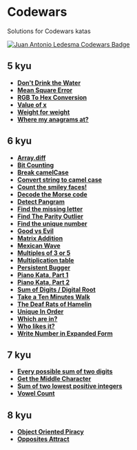 # Codewars

Solutions for Codewars katas

[![Juan Antonio Ledesma Codewars Badge](https://www.codewars.com/users/juan-antonio-ledesma/badges/small)](https://www.codewars.com/users/juan-antonio-ledesma/)

## 5 kyu

- **[Don't Drink the Water](./dont-drink-the-water/)**
- **[Mean Square Error](./mean-square-error/)**
- **[RGB To Hex Conversion](./rgb-to-hex-conversion/)**
- **[Value of x](./value-of-x/)**
- **[Weight for weight](./weight-for-weight/)**
- **[Where my anagrams at?](./where-my-anagrams-at/)**

## 6 kyu

- **[Array.diff](./6-kyu/array-diff.md)**
- **[Bit Counting](./6-kyu/bit-counting.md)**
- **[Break camelCase](./6-kyu/break-camel-case.md)**
- **[Convert string to camel case](./6-kyu/convert-string-to-camel-case.md)**
- **[Count the smiley faces!](./6-kyu/count-the-smiley-faces.md)**
- **[Decode the Morse code](./6-kyu/decode-the-morse-code.md)**
- **[Detect Pangram](./6-kyu/detect-pangram.md)**
- **[Find the missing letter](./6-kyu/find-the-missing-letter.md)**
- **[Find The Parity Outlier](./6-kyu/find-the-parity-outlier.md)**
- **[Find the unique number](./6-kyu/find-the-unique-number.md)**
- **[Good vs Evil](./6-kyu/good-vs-evil.md)**
- **[Matrix Addition](./6-kyu/matrix-addition.md)**
- **[Mexican Wave](./6-kyu/mexican-wave.md)**
- **[Multiples of 3 or 5](./6-kyu/multiples-of-3-or-5.md)**
- **[Multiplication table](./6-kyu/multiplication-table.md)**
- **[Persistent Bugger](./6-kyu/persistent-bugger.md)**
- **[Piano Kata, Part 1](./6-kyu/piano-kata-part-1.md)**
- **[Piano Kata, Part 2](./6-kyu/piano-kata-part-2.md)**
- **[Sum of Digits / Digital Root](./6-kyu/sum-of-digits-digital-root.md)**
- **[Take a Ten Minutes Walk](./6-kyu/take-a-ten-minutes-walk.md)**
- **[The Deaf Rats of Hamelin](./6-kyu/the-deaf-rats-of-hamelin.md)**
- **[Unique In Order](./6-kyu/unique-in-order.md)**
- **[Which are in?](./6-kyu/which-are-in.md)**
- **[Who likes it?](./6-kyu/who-likes-it.md)**
- **[Write Number in Expanded Form](./6-kyu/write-number-in-expanded-form.md)**

## 7 kyu

- **[Every possible sum of two digits](./every-possible-sum-of-two-digits/)**
- **[Get the Middle Character](./get-the-middle-character/)**
- **[Sum of two lowest positive integers](./sum-of-two-lowest-positive-integers/)**
- **[Vowel Count](./vowel-count/)**

## 8 kyu

- **[Object Oriented Piracy](./object-oriented-piracy/)**
- **[Opposites Attract](./opposites-attract/)**
